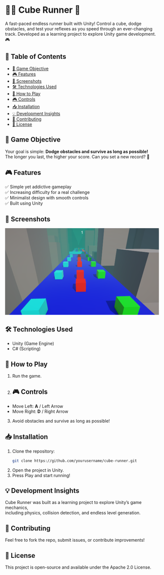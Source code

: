 # 🏃‍♂️ Cube Runner 🚀  

A fast-paced endless runner built with Unity! Control a cube, dodge obstacles, and test your reflexes as you speed through an ever-changing track. Developed as a learning project to explore Unity game development. 🎮  

## 📌 Table of Contents   
- [🎯 Game Objective](#-game-objective)  
- [🎮 Features](#-features)  
- [📸 Screenshots](#-screenshots)  
- [🛠️ Technologies Used](#-technologies-used)  
- [🚀 How to Play](#-how-to-play)  
- [🎮 Controls](#-controls)  
- [📥 Installation](#-installation)  
- [💡 Development Insights](#-development-insights)  
- [🤝 Contributing](#-contributing)  
- [📜 License](#-license)  

## 🎯 Game Objective  
Your goal is simple: **Dodge obstacles and survive as long as possible!**  
The longer you last, the higher your score. Can you set a new record? 🚀  

## 🎮 Features  
✅ Simple yet addictive gameplay  
✅ Increasing difficulty for a real challenge  
✅ Minimalist design with smooth controls  
✅ Built using Unity  

## 📸 Screenshots  
![Gameplay Screenshot](IMAGE/Screenshot.png) 

## 🛠️ Technologies Used  
- Unity (Game Engine)  
- C# (Scripting)  

## 🚀 How to Play  
1. Run the game.  
2. ## 🎮 Controls  
- Move Left: **A** / Left Arrow  
- Move Right: **D** / Right Arrow  
3. Avoid obstacles and survive as long as possible!


## 📥 Installation  
1. Clone the repository:  
   ```bash
   git clone https://github.com/yourusername/cube-runner.git
2. Open the project in Unity.
3. Press Play and start running!

## 💡 Development Insights  
Cube Runner was built as a learning project to explore Unity’s game mechanics,  
including physics, collision detection, and endless level generation.  

## 🤝 Contributing
Feel free to fork the repo, submit issues, or contribute improvements!

## 📜 License
This project is open-source and available under the Apache 2.0 License.
